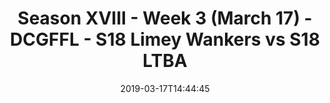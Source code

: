 ---
title: Season XVIII - Week 3 (March 17) - DCGFFL - S18 Limey Wankers vs S18 LTBA
teams-score:
- team: _teams/lime.md
  score: 46
- team: _teams/baby-blue.md
  score: 12
mvp: Justin Knowles (Lime), Kori Saunders (Baby Blue)
game-ball: ''
sportsperson: ''
season: 16
week: 3
date: '2019-03-17T14:44:45'
pageid: season-xviii-week-3-march-18-6915-vs-6910
---
